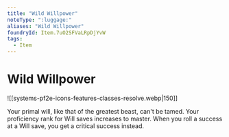 ```yaml
---
title: "Wild Willpower"
noteType: ":luggage:"
aliases: "Wild Willpower"
foundryId: Item.7uO2SFVaLRpDjYvW
tags:
  - Item
---
```


# Wild Willpower
![[systems-pf2e-icons-features-classes-resolve.webp|150]]

Your primal will, like that of the greatest beast, can't be tamed. Your proficiency rank for Will saves increases to master. When you roll a success at a Will save, you get a critical success instead.

